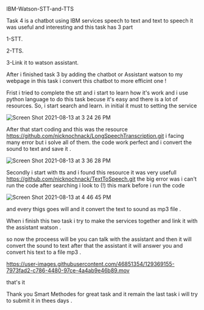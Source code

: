 IBM-Watson-STT-and-TTS

Task 4 is a chatbot using IBM services speech to text and text to speech it was useful and interesting and this task has 3 part 

1-STT.

2-TTS.

3-Link it to watson assistant.

After i finished task 3 by adding the chatbot or Assistant watson to my webpage in this task i convert this chatbot to more efficint one !

Frist i tried to complete the stt and i start to learn how it's work and i use python language to do this task becuse it's easy and there is a lot of resources. So, i start search and learn.
in initial it must to setting the service

![Screen Shot 2021-08-13 at 3 24 26 PM](https://user-images.githubusercontent.com/46851354/129356638-83b7f7c5-a9a3-42bb-9e75-ec89d39c253d.png)

After that start coding and this was the resource https://github.com/nicknochnack/LongSpeechTranscription.git
i facing many error but i solve all of them.
the code work perfect and i convert the sound to text and save it .

![Screen Shot 2021-08-13 at 3 36 28 PM](https://user-images.githubusercontent.com/46851354/129358167-a4186eec-3527-4276-b246-791f31c689b9.png)


Secondly i start with tts and i found this resource it was very usefull https://github.com/nicknochnack/TextToSpeech.git 
the big error was i can't run the code after searching i look to (!) this mark before i run the code 

![Screen Shot 2021-08-13 at 4 46 45 PM](https://user-images.githubusercontent.com/46851354/129366703-c856c9ff-27f7-4839-b22f-8c802aec351e.png)
 
 and every thigs goes will and it convert the text to sound as mp3 file .
 
 When i finish this two task i try to make the services together and link it with the assistant watson .
 
 so now the proceess will be you can talk with the assistant and then it will convert the sound to text after that the assistant it will answer you and convert his text to a file mp3 .
 

https://user-images.githubusercontent.com/46851354/129369155-7973fad2-c786-4480-97ce-4a4ab9e46b89.mov


 
that's it 
 
Thank you Smart Methodes for great task and it remain the last task i will try to submit it in thees days .
 

